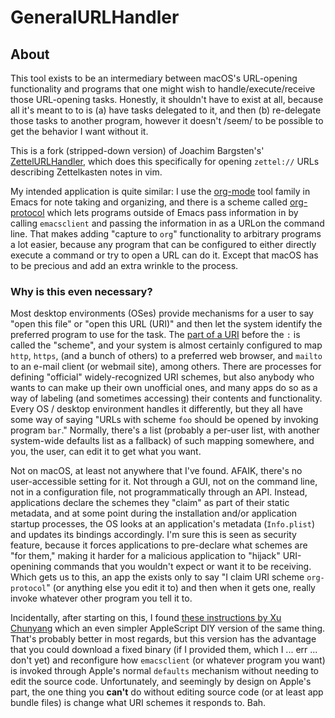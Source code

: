 #  GeneralURLHandler

## About

This tool exists to be an intermediary between macOS's URL-opening functionality and programs that one might wish to handle/execute/receive those URL-opening tasks.  Honestly, it shouldn't have to exist at all, because all it's meant to to is (a) have tasks delegated to it, and then (b) re-delegate those tasks to another program, however it doesn't /seem/ to be possible to get the behavior I want without it.

This is a fork (stripped-down version) of Joachim Bargsten's' [ZettelURLHandler](https://github.com/jwbargsten/ZettelURLHandler), which does this specifically for opening `zettel://` URLs describing Zettelkasten notes in vim.

My intended application is quite similar:  I use the [org-mode](https://orgmode.org/) tool family in Emacs for note taking and organizing, and there is a scheme called [org-protocol](https://orgmode.org/manual/Protocols.html) which lets programs outside of Emacs pass information in by calling `emacsclient` and passing the information in as a URLon the command line.  That makes adding "capture to `org`" functionality to arbitrary programs a lot easier, because any program that can be configured to either directly execute a command or try to open a URL can do it.  Except that macOS has to be precious and add an extra wrinkle to the process.

### Why is this even necessary?
Most desktop environments (OSes) provide mechanisms for a user to say "open this file" or "open this URL (URI)" and then let the system identify the preferred program to use for the task.  The [part of a URI](https://datatracker.ietf.org/doc/html/rfc3986#section-3) before the `:` is called the "scheme", and your system is almost certainly configured to map `http`, `https`, (and a bunch of others) to a preferred web browser, and `mailto` to an e-mail client (or webmail site), among others.  There are processes for defining "official" widely-recognized URI schemes, but also anybody who wants to can make up their own unofficial ones, and many apps do so as a way of labeling (and sometimes accessing) their contents and functionality.  Every OS / desktop environment handles it differently, but they all have some way of saying "URLs with scheme `foo` should be opened by invoking program `bar`."  Normally, there's a list (probably a per-user list, with another system-wide defaults list as a fallback) of such mapping somewhere, and you, the user, can edit it to get what you want.

Not on macOS, at least not anywhere that I've found.  AFAIK, there's no user-accessible setting for it.  Not through a GUI, not on the command line, not in a configuration file, not programmatically through an API.  Instead, applications declare the schemes they "claim" as part of their static metadata, and at some point during the installation and/or application startup processes, the OS looks at an application's metadata (`Info.plist`) and updates its bindings accordingly.  I'm sure this is seen as security feature, because it forces applications to pre-declare what schemes are "for them," making it harder for a malicious application to "hijack" URI-openining commands that you wouldn't expect or want it to be receiving.  Which gets us to this, an app the exists only to say "I claim URI scheme `org-protocol`" (or anything else you edit it to) and then when it gets one, really invoke whatever other program you tell it to.

Incidentally, after starting on this, I found [these instructions by Xu Chunyang](https://github.com/xuchunyang/setup-org-protocol-on-mac) which an even simpler AppleScript DIY version of the same thing.  That's probably better in most regards, but this version has the advantage that you could download a fixed binary (if I provided them, which I ... err ... don't yet) and reconfigure how `emacsclient` (or whatever program you want) is invoked through Apple's normal `defaults` mechanism without needing to edit the source code.  Unfortunately, and seemingly by design on Apple's part, the one thing you **can't** do without editing source code (or at least app bundle files) is change what URI schemes it responds to. Bah.
